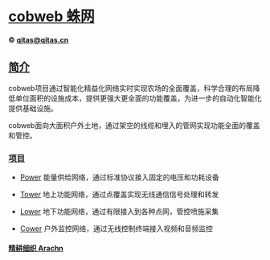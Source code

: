 ﻿# [cobweb 蛛网](https://github.com/arachn/cobweb) 
####  © qitas@qitas.cn
## [简介](https://github.com/arachn/cobweb/wiki) 

cobweb项目通过智能化精益化网络实时实现农场的全面覆盖，科学合理的布局降低单位面积的设施成本，提供更强大更全面的功能覆盖，为进一步的自动化智能化提供基础设施。

cobweb面向大面积户外土地，通过架空的线缆和埋入的管网实现功能全面的覆盖和管控。

### [项目](https://github.com/arachn/cobweb) 

- [Power](power/) 能量供给网络，通过标准协议接入固定的电压和功耗设备

- [Tower](tower/) 地上功能网络，通过点覆盖实现无线通信信号处理和转发

- [Lower](lower/) 地下功能网络，通过有限接入到各种点网，管控喷施采集

- [Cower](cower/) 户外监控网络，通过无线控制终端接入视频和音频监控


####  [精耕细织 Arachn](http://www.arachn.com)
